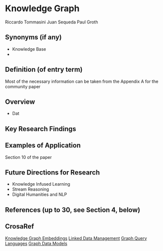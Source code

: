 # Knowledge Graph

Riccardo Tommasini
Juan Sequeda
Paul Groth

## Synonyms (if any)
- Knowledge Base
- 
## Definition (of entry term)
Most of the necessary information can be taken from the Appendix A for the community paper

## Overview

- Dat

## Key Research Findings

## Examples of Application

Section 10 of the paper

## Future Directions for Research

- Knowledge Infused Learning
- Stream Reasoning
- Digital Humanities and NLP


## References (up to 30, see Section 4, below)
 
 ## CrosaRef
 
 [Knowledge Graph Embeddings](https://link.springer.com/referenceworkentry/10.1007/978-3-319-77525-8_284)
 [Linked Data Management](https://link.springer.com/referenceworkentry/10.1007/978-3-319-77525-8_76)
 [Graph Query Languages](https://link.springer.com/referenceworkentry/10.1007%2F978-3-319-77525-8_75)
 [Graph Data Models](https://link.springer.com/referenceworkentry/10.1007%2F978-3-319-77525-8_75)